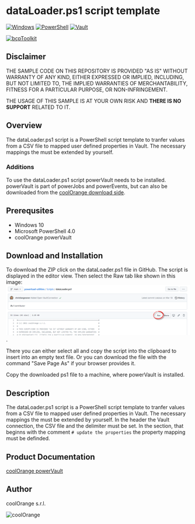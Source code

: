 # dataLoader.ps1 script template

[![Windows](https://img.shields.io/badge/Platform-Windows-lightgray.svg)](https://www.microsoft.com/en-us/windows/)
[![PowerShell](https://img.shields.io/badge/PowerShell-5-blue.svg)](https://microsoft.com/PowerShell/)
[![Vault](https://img.shields.io/badge/Autodesk%20Vault%20DTU-2021-yellow.svg)](https://www.autodesk.com/products/vault/)

[![bcpToolkit](https://img.shields.io/badge/COOLORANGE%20powerLoad-21-orange.svg)](https://www.coolorange.com/products/powerLoad)

## Disclaimer

THE SAMPLE CODE ON THIS REPOSITORY IS PROVIDED "AS IS" WITHOUT WARRANTY OF ANY KIND, EITHER EXPRESSED OR IMPLIED, INCLUDING, BUT NOT LIMITED TO, THE IMPLIED WARRANTIES OF MERCHANTABILITY, FITNESS FOR A PARTICULAR PURPOSE, OR NON-INFRINGEMENT.

THE USAGE OF THIS SAMPLE IS AT YOUR OWN RISK AND **THERE IS NO SUPPORT** RELATED TO IT.

## Overview
The dataLoader.ps1 script is a PowerShell script template to tranfer values from a CSV file to mapped user defined properties in Vault. The necessary mappings the must be extended by yourself.

### Additions
To use the dataLoader.ps1 script powerVault needs to be installed. powerVault is part of powerJobs and powerEvents, but can also be downloaded from the [coolOrange download side](https://www.coolorange.com/download-our-trial-version/).

## Prerequsites
* Windows 10
* Microsoft PowerShell 4.0
* coolOrange powerVault

## Download and Installation
To download the ZIP click on the dataLoader.ps1 file in GitHub. The script is displayed in the editor view. Then select the Raw tab like shown in this image: ![dataLoader-raw-tab](dataLoader-raw-tab.png).

There you can either select all and copy the script into the clipboard to insert into an empty text file. Or you can download the file with the command "Save Page As" if your browser provides it.

Copy the downloaded ps1 file to a machine, where powerVault is installed.

## Description
The dataLoader.ps1 script is a PowerShell script template to tranfer values from a CSV file to mapped user defined properties in Vault. The necessary mappings the must be extended by yourself.
In the header the Vault connection, the CSV file and the delimiter must be set.
In the section, that beginns with the comment `# update the properties` the property mapping must be definded.


## Product Documentation

[coolOrange powerVault](https://doc.coolorange.com/projects/coolorange-powervaultdocs/en/stable/index.html)

## Author
coolOrange s.r.l.

![coolOrange](https://i.ibb.co/NmnmjDT/Logo-CO-Full-colore-RGB-short-Payoff.png)

 





